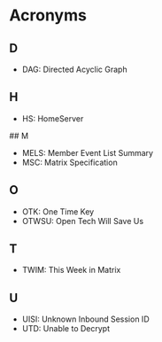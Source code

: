 # Acronyms

## D

- DAG: Directed Acyclic Graph

## H

- HS: HomeServer

## M

- MELS: Member Event List Summary
- MSC: Matrix Specification

## O 

- OTK: One Time Key
- OTWSU: Open Tech Will Save Us

## T

- TWIM: This Week in Matrix

## U

- UISI: Unknown Inbound Session ID
- UTD: Unable to Decrypt